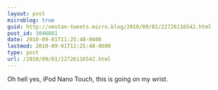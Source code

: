 ```yaml
---
layout: post
microblog: true
guid: http://vmstan-tweets.micro.blog/2010/09/01/22726116542.html
post_id: 3046801
date: 2010-09-01T11:25:48-0600
lastmod: 2010-09-01T11:25:48-0600
type: post
url: /2010/09/01/22726116542.html
---
```

Oh hell yes, iPod Nano Touch, this is going on my wrist.
